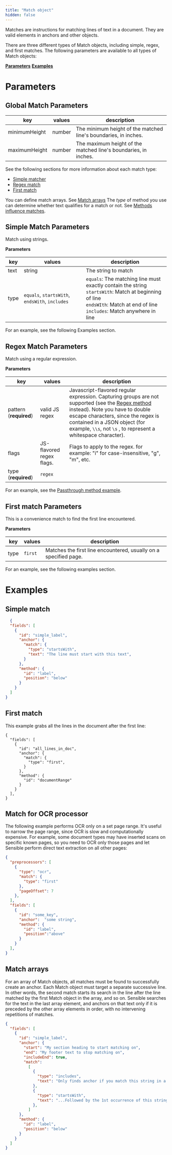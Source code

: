 ```yaml
---
title: "Match object"
hidden: false
---
```



Matches are instructions for matching lines of text in a document. They are valid elements in anchors and other objects. 

There are three different types of Match objects, including simple, regex, and first matches.  The following parameters are available to all types of Match objects:

[**Parameters**](doc:match#section-parameters)
[**Examples**](doc:match#section-examples)

Parameters
===

Global Match Parameters
----


| key           | values | description                                                  |
| ------------- | ------ | ------------------------------------------------------------ |
| minimumHeight | number | The minimum height of the matched line's boundaries, in inches. |
| maximumHeight | number | The maximum height of the matched line's boundaries, in inches. |



See the following sections for more information about each match type:

- [Simple matcher](doc:anchor#section-simple-match)
- [Regex match](doc:anchor#section-regex-match)
- [First match](doc:anchor#section-first-match)

You can define match arrays. See [Match arrays](doc:match#section-match-arrays) 
The *type* of method you use can determine whether text qualifies for a match or not. See [Methods influence matches](doc:anchor#section-methods-influence-matches).





Simple Match Parameters
-------

Match using strings.

**Parameters**

| key  | values                                         | description                                                  |
| ---- | ---------------------------------------------- | ------------------------------------------------------------ |
| text | string                                         | The string to match                                          |
| type | `equals`, `startsWith`, `endsWith`, `includes` | `equals`: The matching line must exactly contain the string<br/>`startsWith`: Match at beginning of line<br/>`endsWIth`: Match at end of line<br/>`includes`: Match anywhere in line |

For an example, see the following Examples section.


Regex Match Parameters
-----

Match using a regular expression.

**Parameters**

| key                    | values                   | description                                                  |
| ---------------------- | ------------------------ | ------------------------------------------------------------ |
| pattern (**required**) | valid  JS regex          | Javascript-flavored regular expression. Capturing groups are not supported (see the [Regex method](doc:regex) instead).  Note you have to double escape characters, since the regex is contained in a JSON object (for example, `\\s`, not `\s` , to represent a whitespace character). |
| flags                  | JS-flavored regex flags. | Flags to apply to the regex. for example: "i" for case-insensitive, "g", "m", etc. |
| type (**required**)    | `regex`                  |                                                              |

For an example, see the [Passthrough method example](doc:passthrough).





First match Parameters
------

This is a convenience match to find the first line encountered. 

**Parameters**

| key  | values  | description                                                  |
| ---- | ------- | ------------------------------------------------------------ |
| type | `first` | Matches the first line encountered, usually on a specified page. |

For an example, see the following examples section.



Examples
====

Simple match
---

```json
  {
  "fields": [
    {
      "id": "simple_label",
      "anchor": {
        "match": {
          "type": "startsWith",
          "text": "The line must start with this text",
        }
      },
      "method": {
        "id": "label",
        "position": "below"
      }
    }
  ]
} 


```

First match
----
This example grabs all the lines in the document after the first line:


```
{
  "fields": [
    {
      "id": "all_lines_in_doc",
      "anchor": {
        "match": {
          "type": "first",
        }
      },
      "method": {
        "id": "documentRange"
      }
    }
  ],
}
```

Match for OCR processor
----


The following example performs OCR only on a set page range. It's useful to narrow the page range, since OCR is slow and computationally expensive. For example, some document types may have inserted scans on specific known pages, so you need to OCR only those pages and let Sensible perform direct text extraction on all other pages:

```json
{
  "preprocessors": [
    {
      "type": "ocr",
      "match": {
        "type": "first"
      },
      "pageOffset": 7
    },
  ],
  "fields": [
    {
      "id": "some_key",
      "anchor":  "some string",
      "method": {
        "id": "label",
        "position":"above"
      }
    }
  ],
}
```



Match arrays
----

For an array of Match objects, all matches must be found to successfully create an anchor.  Each Match object must target a separate successive line. In other words, the second match starts its search in the line after the line matched by the first Match object in the array, and so on.  Sensible searches for the text in the last array element, and anchors on that text only if it is preceded by the other array elements in order, with no intervening repetitions of matches.

```json
{
  "fields": [
    {
      "id": "simple_label",
      "anchor": {
        "start": "My section heading to start matching on",
        "end": "My footer text to stop matching on",
        "includeEnd": true,
        "match": 
          [
            {
              "type": "includes",
              "text": "Only finds anchor if you match this string in a line...",
            },
            {
              "type": "startsWith",
              "text": "...Followed by the 1st occurrence of this string in another line",
            },
          ]      
      },
      "method": {
        "id": "label",
        "position": "below"
      }
    }
  ]
}
```



